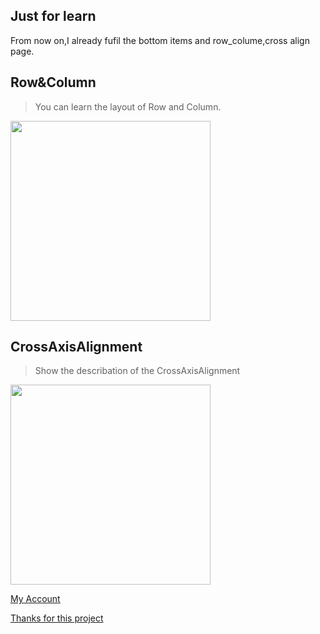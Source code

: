 ## Just for learn
From now on,I already fufil  the bottom items and row_colume,cross align page.

## Row&Column 
> You can learn the layout of Row and Column.
<img src="https://github.com/nb312/flutter_layout/blob/master/screenshots/row_column.jpg" width="320">

## CrossAxisAlignment
> Show the describation of the CrossAxisAlignment
<img src="https://github.com/nb312/flutter_layout/blob/master/screenshots/cross_align.jpg" width="320">

[My Account](https://github.com/nb312)

[Thanks for this project](https://github.com/bizz84/layout-demo-flutter)


